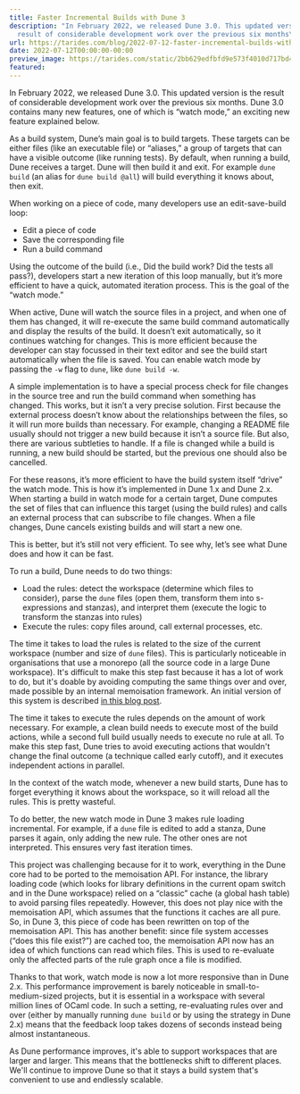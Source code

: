 ```yaml
---
title: Faster Incremental Builds with Dune 3
description: "In February 2022, we released Dune 3.0. This updated version is the
  result of considerable development work over the previous six months\u2026"
url: https://tarides.com/blog/2022-07-12-faster-incremental-builds-with-dune-3
date: 2022-07-12T00:00:00-00:00
preview_image: https://tarides.com/static/2bb629edfbfd9e573f4010d717bd4714/46798/speed_watch.jpg
featured:
---
```


<p>In February 2022, we released Dune 3.0. This updated version is the result of considerable development work over the previous six months. Dune 3.0 contains many new features, one of which is &ldquo;watch mode,&rdquo; an exciting new feature explained below.</p>
<p>As a build system, Dune&rsquo;s main goal is to build targets. These targets can be either files (like an executable file) or &ldquo;aliases,&rdquo; a group of targets that can have a visible outcome (like running tests). By default, when running a build, Dune receives a target. Dune will then build it and exit. For example <code>dune build</code> (an alias for <code>dune build @all</code>) will build everything it knows about, then exit.</p>
<p>When working on a piece of code, many developers use an edit-save-build loop:</p>
<ul>
<li>Edit a piece of code</li>
<li>Save the corresponding file</li>
<li>Run a build command</li>
</ul>
<p>Using the outcome of the build (i.e., Did the build work? Did the tests all pass?), developers start a new iteration of this loop manually, but it&rsquo;s more efficient to have a quick, automated iteration process. This is the goal of the &ldquo;watch mode.&rdquo;</p>
<p>When active, Dune will watch the source files in a project, and when one of them has changed, it will re-execute the same build command automatically and display the results of the build. It doesn&rsquo;t exit automatically, so it continues watching for changes. This is more efficient because the developer can stay focussed in their text editor and see the build start automatically when the file is saved. You can enable watch mode by passing the <code>-w</code> flag to <code>dune</code>, like <code>dune build -w</code>.</p>
<p>A simple implementation is to have a special process check for file changes in the source tree and run the build command when something has changed. This works, but it isn&rsquo;t a very precise solution. First because the external process doesn&rsquo;t know about the relationships between the files, so it will run more builds than necessary. For example, changing a README file usually should not trigger a new build because it isn&rsquo;t a source file. But also, there are various subtleties to handle. If a file is changed while a build is running, a new build should be started, but the previous one should also be cancelled.</p>
<p>For these reasons, it&rsquo;s more efficient to have the build system itself &ldquo;drive&rdquo; the watch mode. This is how it&rsquo;s implemented in Dune 1.x and Dune 2.x. When starting a build in watch mode for a certain target, Dune computes the set of files that can influence this target (using the build rules) and calls an external process that can subscribe to file changes. When a file changes, Dune cancels existing builds and will start a new one.</p>
<p>This is better, but it&rsquo;s still not very efficient. To see why, let&rsquo;s see what Dune does and how it can be fast.</p>
<p>To run a build, Dune needs to do two things:</p>
<ul>
<li>Load the rules: detect the workspace (determine which files to consider), parse the <code>dune</code> files (open them, transform them into s-expressions and stanzas), and interpret them (execute the logic to transform the stanzas into rules)</li>
<li>Execute the rules: copy files around, call external processes, etc.</li>
</ul>
<p>The time it takes to load the rules is related to the size of the current workspace (number and size of <code>dune</code> files). This is particularly noticeable in organisations that use a monorepo (all the source code in a large Dune workspace). It's difficult to make this step fast because it has a lot of work to do, but it's doable by avoiding computing the same things over and over, made possible by an internal memoisation framework. An initial version of this system is described <a href="https://dune.build/blog/new-computation-model/">in this blog post</a>.</p>
<p>The time it takes to execute the rules depends on the amount of work necessary. For example, a clean build needs to execute most of the build actions, while a second full build usually needs to execute no rule at all. To make this step fast, Dune tries to avoid executing actions that wouldn't change the final outcome (a technique called early cutoff), and it executes independent actions in parallel.</p>
<p>In the context of the watch mode, whenever a new build starts, Dune has to forget everything it knows about the workspace, so it will reload all the rules. This is pretty wasteful.</p>
<p>To do better, the new watch mode in Dune 3 makes rule loading incremental. For example, if a <code>dune</code> file is edited to add a stanza, Dune parses it again, only adding the new rule. The other ones are not interpreted. This ensures very fast iteration times.</p>
<p>This project was challenging because for it to work, everything in the Dune core had to be ported to the memoisation API. For instance, the library loading code (which looks for library definitions in the current opam switch and in the Dune workspace) relied on a &ldquo;classic&rdquo; cache (a global hash table) to avoid parsing files repeatedly. However, this does not play nice with the memoisation API, which assumes that the functions it caches are all pure. So, in Dune 3, this piece of code has been rewritten on top of the memoisation API. This has another benefit: since file system accesses (&ldquo;does this file exist?&rdquo;) are cached too, the memoisation API now has an idea of which functions can read which files. This is used to re-evaluate only the affected parts of the rule graph once a file is modified.</p>
<p>Thanks to that work, watch mode is now a lot more responsive than in Dune 2.x. This performance improvement is barely noticeable in small-to-medium-sized projects, but it is essential in a workspace with several million lines of OCaml code. In such a setting, re-evaluating rules over and over (either by manually running <code>dune build</code> or by using the strategy in Dune 2.x) means that the feedback loop takes dozens of seconds instead being almost instantaneous.</p>
<p>As Dune performance improves, it's able to support workspaces that are larger and larger. This means that the bottlenecks shift to different places. We'll continue to improve Dune so that it stays a build system that's convenient to use and endlessly scalable.</p>
